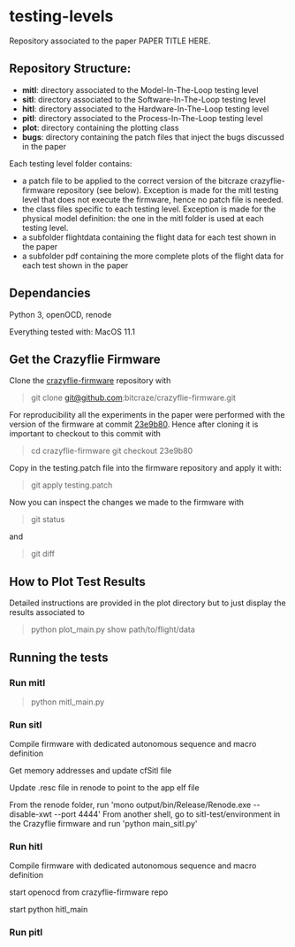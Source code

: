 # testing-levels

Repository associated to the paper PAPER TITLE HERE. 

## Repository Structure:

 * **mitl**: directory associated to the Model-In-The-Loop testing level
 * **sitl**: directory associated to the Software-In-The-Loop testing level
 * **hitl**: directory associated to the Hardware-In-The-Loop testing level
 * **pitl**: directory associated to the Process-In-The-Loop testing level
 * **plot**: directory containing the plotting class
 * **bugs**: directory containing the patch files that inject the bugs discussed in the paper

Each testing level folder contains:

 * a patch file to be applied to the correct version of the bitcraze crazyflie-firmware repository (see below). Exception is made for the mitl testing level that does not execute the firmware, hence no patch file is needed.
 * the class files specific to each testing level. Exception is made for the physical model definition: the one in the mitl folder is used at each testing level.
 * a subfolder flightdata containing the flight data for each test shown in the paper
 * a subfolder pdf containing the more complete plots of the flight data for each test shown in the paper

## Dependancies

Python 3, openOCD, renode

Everything tested with: MacOS 11.1

## Get the Crazyflie Firmware 
Clone the [crazyflie-firmware](https://github.com/bitcraze/crazyflie-firmware) repository with

> git clone git@github.com:bitcraze/crazyflie-firmware.git

For reproducibility all the experiments in the paper were performed with the version of the firmware at commit [23e9b80](https://github.com/bitcraze/crazyflie-firmware/commit/23e9b80caa9137d2953ae6dce57507fda1b05a8c).
Hence after cloning it is important to checkout to this commit with

> cd crazyflie-firmware
> git checkout 23e9b80

Copy in the testing.patch file into the firmware repository and apply it with:

> git apply testing.patch

Now you can inspect the changes we made to the firmware with

> git status

and 

>git diff

## How to Plot Test Results 

Detailed instructions are provided in the plot directory but to just display the results associated to 

> python plot_main.py show path/to/flight/data

## Running the tests

### Run mitl

> python mitl_main.py

### Run sitl

Compile firmware with dedicated autonomous sequence and macro definition

Get memory addresses and update cfSitl file

Update .resc file in renode to point to the app elf file

From the renode folder, run 'mono output/bin/Release/Renode.exe --disable-xwt --port 4444'
From another shell, go to sitl-test/environment in the Crazyflie firmware and run 'python main_sitl.py'

### Run hitl

Compile firmware with dedicated autonomous sequence and macro definition

start openocd from crazyflie-firmware repo

start python hitl_main

### Run pitl



